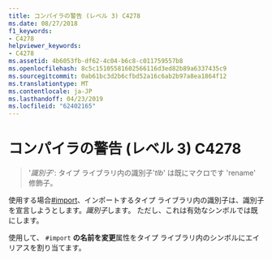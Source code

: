 ```yaml
---
title: コンパイラの警告 (レベル 3) C4278
ms.date: 08/27/2018
f1_keywords:
- C4278
helpviewer_keywords:
- C4278
ms.assetid: 4b6053fb-df62-4c04-b6c8-c011759557b8
ms.openlocfilehash: 8c5c15105581602566116d3ed82b89a6337435c9
ms.sourcegitcommit: 0ab61bc3d2b6cfbd52a16c6ab2b97a8ea1864f12
ms.translationtype: MT
ms.contentlocale: ja-JP
ms.lasthandoff: 04/23/2019
ms.locfileid: "62402165"
---
```

# <a name="compiler-warning-level-3-c4278"></a>コンパイラの警告 (レベル 3) C4278

> '*識別子*': タイプ ライブラリ内の識別子'*tlb*' は既にマクロです 'rename' 修飾子。

使用する場合[#import](../../preprocessor/hash-import-directive-cpp.md)、インポートするタイプ ライブラリ内の識別子は、識別子を宣言しようとします。*識別子*します。 ただし、これは有効なシンボルでは既にします。

使用して、 `#import` **の名前を変更**属性をタイプ ライブラリ内のシンボルにエイリアスを割り当てます。